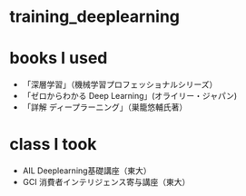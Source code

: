 # training_deeplearning

# books I used

- 「深層学習」（機械学習プロフェッショナルシリーズ）
- 「ゼロからわかる Deep Learning」(オライリー・ジャパン)
- 「詳解 ディープラーニング」（巣籠悠輔氏著）

# class I took

- AIL Deeplearning基礎講座（東大）
- GCI 消費者インテリジェンス寄与講座（東大）
